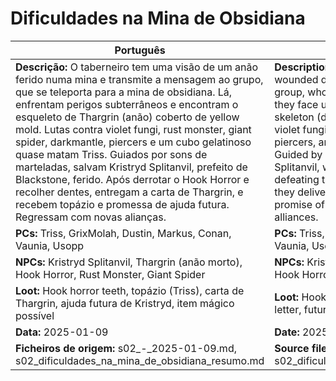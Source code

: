 # Dificuldades na Mina de Obsidiana

| Português | English |
|-----------|---------|
| **Descrição:** O taberneiro tem uma visão de um anão ferido numa mina e transmite a mensagem ao grupo, que se teleporta para a mina de obsidiana. Lá, enfrentam perigos subterrâneos e encontram o esqueleto de Thargrin (anão) coberto de yellow mold. Lutas contra violet fungi, rust monster, giant spider, darkmantle, piercers e um cubo gelatinoso quase matam Triss. Guiados por sons de marteladas, salvam Kristryd Splitanvil, prefeito de Blackstone, ferido. Após derrotar o Hook Horror e recolher dentes, entregam a carta de Thargrin, e recebem topázio e promessa de ajuda futura. Regressam com novas alianças. | **Description:** The innkeeper receives a vision of a wounded dwarf in a mine and shares it with the group, who teleport to the obsidian mine. There, they face underground threats and find Thargrins skeleton (dwarf) covered in yellow mold. Fights with violet fungi, rust monster, giant spider, darkmantle, piercers, and a gelatinous cube nearly kill Triss. Guided by hammering sounds, they save Kristryd Splitanvil, wounded mayor of Blackstone. After defeating the Hook Horror and collecting its teeth, they deliver Thargrins letter and receive a topaz and promise of future aid. They return with new alliances. |
| **PCs:** Triss, GrixMolah, Dustin, Markus, Conan, Vaunia, Usopp | **PCs:** Triss, GrixMolah, Dustin, Markus, Conan, Vaunia, Usopp |
| **NPCs:** Kristryd Splitanvil, Thargrin (anão morto), Hook Horror, Rust Monster, Giant Spider | **NPCs:** Kristryd Splitanvil, Thargrin (dead dwarf), Hook Horror, Rust Monster, Giant Spider |
| **Loot:** Hook horror teeth, topázio (Triss), carta de Thargrin, ajuda futura de Kristryd, item mágico possível | **Loot:** Hook horror teeth, topaz (Triss), Thargrins letter, future help from Kristryd, possible magic item |
| **Data:** 2025-01-09 | **Date:** 2025-01-09 |
| **Ficheiros de origem:** s02_-_2025-01-09.md, s02_dificuldades_na_mina_de_obsidiana_resumo.md | **Source files:** s02_-_2025-01-09.md, s02_dificuldades_na_mina_de_obsidiana_resumo.md |


















